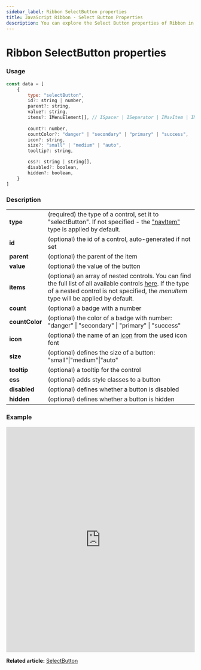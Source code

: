 ```yaml
---
sidebar_label: Ribbon SelectButton properties
title: JavaScript Ribbon - Select Button Properties 
description: You can explore the Select Button properties of Ribbon in the documentation of the DHTMLX JavaScript UI library. Browse developer guides and API reference, try out code examples and live demos, and download a free 30-day evaluation version of DHTMLX Suite.
---
```


# Ribbon SelectButton properties

### Usage

~~~js
const data = [
    {
        type: "selectButton",
        id?: string | number,
        parent?: string,
        value?: string,
        items?: IMenuElement[], // ISpacer | ISeparator | INavItem | IMenuItem | ICustomHTML
    
        count?: number,
        countColor?: "danger" | "secondary" | "primary" | "success",
        icon?: string,
        size?: "small" | "medium" | "auto",
        tooltip?: string,

        css?: string | string[],
        disabled?: boolean,
        hidden?: boolean,
    }
]
~~~

### Description

<table>
    <tbody>
        <tr>
            <td><b>type</b></td>
            <td>(required) the type of a control, set it to "selectButton". If not specified - the <a href="../../navitem/">"navItem"</a> type is applied by default.</td>
        </tr>
        <tr>
            <td><b>id</b></td>
            <td>(optional) the id of a control, auto-generated if not set</td>
        </tr>
        <tr>
            <td><b>parent</b></td>
            <td>(optional) the parent of the item</td>
        </tr>
        <tr>
            <td><b>value</b></td>
            <td>(optional) the value of the button</td>
        </tr>
        <tr>
            <td><b>items</b></td>
            <td>(optional) an array of nested controls. You can find the full list of all available controls <a href="../../../menu/configuring_menu_items/">here</a>. If the type of a nested control is not specified, the <i>menuItem</i> type will be applied by default.</td>
        </tr>
        <tr>
            <td><b>count</b></td>
            <td>(optional) a badge with a number</td>
        </tr>
        <tr>
            <td><b>countColor</b></td>
            <td>(optional) the color of a badge with number: "danger" | "secondary" | "primary" | "success"</td>
        </tr>
        <tr>
            <td><b>icon</b></td>
            <td>(optional) the name of an <a href="../../customization/">icon</a> from the used icon font</td>
        </tr>
        <tr>
            <td><b>size</b></td>
            <td>(optional) defines the size of a button: "small"|"medium"|"auto"</td>
        </tr>
        <tr>
            <td><b>tooltip</b></td>
            <td>(optional) a tooltip for the control</td>
        </tr>
        <tr>
            <td><b>css</b></td>
            <td>(optional) adds style classes to a button</td>
        </tr>
        <tr>
            <td><b>disabled</b></td>
            <td>(optional) defines whether a button is disabled</td>
        </tr>
        <tr>
            <td><b>hidden</b></td>
            <td>(optional) defines whether a button is hidden</td>
        </tr>
    </tbody>
</table>

### Example

<iframe src="https://snippet.dhtmlx.com/5acqc24m?mode=html" frameborder="0" class="snippet_iframe" width="100%" height="600"></iframe>

**Related article:** [SelectButton](ribbon/selectbutton.md)